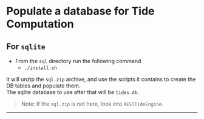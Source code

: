 # Populate a database for Tide Computation
## For `sqlite`
- From the `sql` directory run the following command
  - `./install.sh`

It will unzip the `sql.zip` archive, and use the scripts it contains to 
create the DB tables and populate them.  
The sqlite database to use after that will be `tides.db`.

> Note: If the `sql.zip` is not here, look into `RESTTideEngine`.

---
